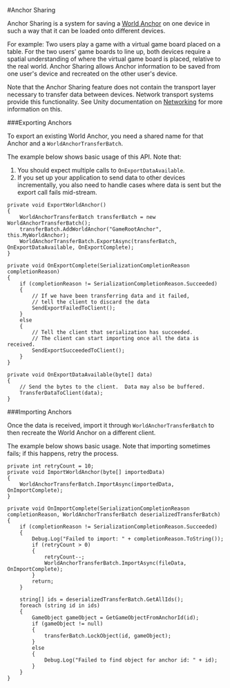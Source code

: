 #Anchor Sharing

Anchor Sharing is a system for saving a [World Anchor](windowsholographic-anchors) on one device in such a way that it can be loaded onto different devices. 

For example: Two users play a game with a virtual game board placed on a table. For the two users' game boards to line up, both devices require a spatial understanding of where the virtual game board is placed, relative to the real world. Anchor Sharing allows Anchor information to be saved from one user's device and recreated on the other user's device. 

Note that the Anchor Sharing feature does not contain the transport layer necessary to transfer data between devices. Network transport systems provide this functionality. See Unity documentation on [Networking](UNet) for more information on this.

###Exporting Anchors

To export an existing World Anchor, you need a shared name for that Anchor and a `WorldAnchorTransferBatch`. 

The example below shows basic usage of this API. Note that:

1.  You should expect multiple calls to `OnExportDataAvailable`. 
2.  If you set up your application to send data to other devices incrementally, you also need to handle cases where data is sent but the export call fails mid-stream.

````
private void ExportWorldAnchor()
{
	WorldAnchorTransferBatch transferBatch = new WorldAnchorTransferBatch();
	transferBatch.AddWorldAnchor("GameRootAnchor", this.MyWorldAnchor);
	WorldAnchorTransferBatch.ExportAsync(transferBatch, OnExportDataAvailable, OnExportComplete);
}

private void OnExportComplete(SerializationCompletionReason completionReason)
{
	if (completionReason != SerializationCompletionReason.Succeeded)
	{
		// If we have been transferring data and it failed, 
		// tell the client to discard the data
		SendExportFailedToClient();
	}
	else
	{
		// Tell the client that serialization has succeeded.
		// The client can start importing once all the data is received.
		SendExportSucceededToClient();
	}
}

private void OnExportDataAvailable(byte[] data)
{
	// Send the bytes to the client.  Data may also be buffered.
	TransferDataToClient(data); 
}
````

###Importing Anchors

Once the data is received, import it through `WorldAnchorTransferBatch` to then recreate the World Anchor on a different client. 

The example below shows basic usage. Note that importing sometimes fails; if this happens, retry the process.

````
private int retryCount = 10;
private void ImportWorldAnchor(byte[] importedData)
{
	WorldAnchorTransferBatch.ImportAsync(importedData, OnImportComplete);
}
​
private void OnImportComplete(SerializationCompletionReason completionReason, WorldAnchorTransferBatch deserializedTransferBatch)
{
	if (completionReason != SerializationCompletionReason.Succeeded)
	{
		Debug.Log("Failed to import: " + completionReason.ToString());
		if (retryCount > 0)
		{
			retryCount--;
			WorldAnchorTransferBatch.ImportAsync(fileData, OnImportComplete);
		}
		return;
	}
​
	string[] ids = deserializedTransferBatch.GetAllIds();
	foreach (string id in ids)
	{
		GameObject gameObject = GetGameObjectFromAnchorId(id);
		if (gameObject != null)
		{
			transferBatch.LockObject(id, gameObject);
		}
		else
		{
			Debug.Log("Failed to find object for anchor id: " + id);
		}
	}
}
````
